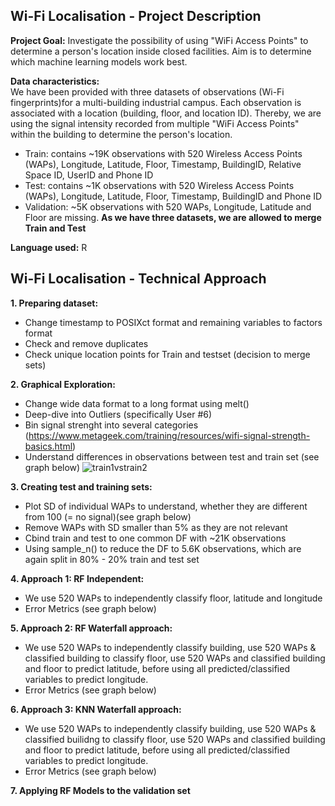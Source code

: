 ## Wi-Fi Localisation - Project Description

**Project Goal:** 
Investigate the possibility of using "WiFi Access Points" to determine a person's location inside closed facilities. Aim is to determine which machine learning models work best.
 
**Data characteristics:**  
We have been provided with three datasets of observations (Wi-Fi fingerprints)for a multi-building industrial campus. Each observation is associated with a location (building, floor, and location ID). Thereby, we are using the signal intensity recorded from multiple "WiFi Access Points" within the building to determine the person's location.

* Train: contains ~19K observations with 520 Wireless Access Points (WAPs), Longitude, Latitude, Floor, Timestamp, BuildingID, Relative Space ID, UserID and Phone ID
* Test: contains ~1K observations with 520 Wireless Access Points (WAPs), Longitude, Latitude, Floor, Timestamp, BuildingID and Phone ID
* Validation: ~5K observations with 520 WAPs, Longitude, Latitude and Floor are missing. **As we have three datasets, we are allowed to merge Train and Test**

**Language used:** R 

## Wi-Fi Localisation  - Technical Approach

**1. Preparing dataset:**

* Change timestamp to POSIXct format and remaining variables to factors format 
* Check and remove duplicates
* Check unique location points for Train and testset (decision to merge sets)

**2. Graphical Exploration:**

* Change wide data format to a long format using melt()
* Deep-dive into Outliers (specifically User #6)
* Bin signal strenght into several categories (https://www.metageek.com/training/resources/wifi-signal-strength-basics.html)
* Understand differences in observations between test and train set (see graph below)
![train1vstrain2](https://user-images.githubusercontent.com/45852632/53890563-b9b49580-4028-11e9-90ff-10cdc8e7d844.PNG)

**3. Creating test and training sets:**

* Plot SD of individual WAPs to understand, whether they are different from 100 (= no signal)(see graph below)
* Remove WAPs with SD smaller than 5% as they are not relevant
* Cbind train and test to one common DF with ~21K observations
* Using sample_n() to reduce the DF to 5.6K observations, which are again split in 80% - 20% train and test set

**4. Approach 1: RF Independent:**

* We use 520 WAPs to independently classify floor, latitude and longitude
* Error Metrics (see graph below)

**5. Approach 2: RF Waterfall approach:**

* We use 520 WAPs to independently classify building, use 520 WAPs & classified building to classify floor, use 520 WAPs and classified building and floor to predict latitude, before using all predicted/classified variables to predict longitude.
* Error Metrics (see graph below)

**6. Approach 3: KNN Waterfall approach:**

* We use 520 WAPs to independently classify building, use 520 WAPs & classified builidng to classify floor, use 520 WAPs and classified building and floor to predict latitude, before using all predicted/classified variables to predict longitude.
* Error Metrics (see graph below)

**7. Applying RF Models to the validation set** 
